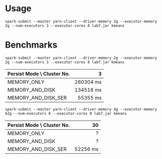# Usage
```
spark-submit --master yarn-client --driver-memory 2g --executor-memory 2g --num-executors 3 --executor-cores 8 lab7.jar kmeans
```

# Benchmarks
```
spark-submit --master yarn-client --driver-memory 2g --executor-memory 2g --num-executors 3 --executor-cores 8 lab7.jar kmeans
```

|Persist Mode \ Cluster No. | 3 |
| --- | ---: |
| MEMORY_ONLY | 260304 ms |
| MEMORY_AND_DISK | 134518 ms |
| MEMORY_AND_DISK_SER | 55355 ms |

```
spark-submit --master yarn-client --driver-memory 4g --executor-memory 62g --num-executors 6 --executor-cores 8 lab7.jar kmeans
```


|Persist Mode \ Cluster No. | 30 |
| --- | ---: |
| MEMORY_ONLY | ? |
| MEMORY_AND_DISK | ? |
| MEMORY_AND_DISK_SER | 52256 ms |
